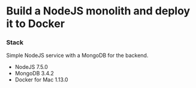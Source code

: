 # Build a NodeJS monolith and deploy it to Docker

### Stack
Simple NodeJS service with a MongoDB for the backend.
- NodeJS 7.5.0
- MongoDB 3.4.2
- Docker for Mac 1.13.0
